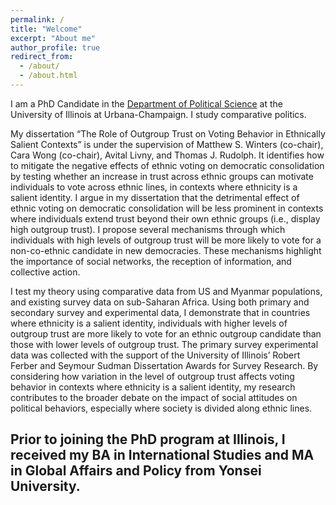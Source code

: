 ```yaml
---
permalink: /
title: "Welcome"
excerpt: "About me"
author_profile: true
redirect_from: 
  - /about/
  - /about.html
---
```


I am a PhD Candidate in the [Department of Political Science](https://pol.illinois.edu) at the University of Illinois at Urbana-Champaign. I study comparative politics. 

My dissertation “The Role of Outgroup Trust on Voting Behavior in Ethnically Salient Contexts” is under the supervision of Matthew S. Winters (co-chair), Cara Wong (co-chair), Avital Livny, and Thomas J. Rudolph. It identifies how to mitigate the negative effects of ethnic voting on democratic consolidation by testing whether an increase in trust across ethnic groups can motivate individuals to vote across ethnic lines, in contexts where ethnicity is a salient identity. I argue in my dissertation that the detrimental effect of ethnic voting on democratic consolidation will be less prominent in contexts where individuals extend trust beyond their own ethnic groups (i.e., display high outgroup trust). I propose several mechanisms through which individuals with high levels of outgroup trust will be more likely to vote for a non-co-ethnic candidate in new democracies. These mechanisms highlight the importance of social networks, the reception of information, and collective action. 

I test my theory using comparative data from US and Myanmar populations, and existing survey data on sub-Saharan Africa. Using both primary and secondary survey and experimental data, I demonstrate that in countries where ethnicity is a salient identity, individuals with higher levels of outgroup trust are more likely to vote for an ethnic outgroup candidate than those with lower levels of outgroup trust. The primary survey experimental data was collected with the support of the University of Illinois’ Robert Ferber and Seymour Sudman Dissertation Awards for Survey Research. By considering how variation in the level of outgroup trust affects voting behavior in contexts where ethnicity is a salient identity, my research contributes to the broader debate on the impact of social attitudes on political behaviors, especially where society is divided along ethnic lines. 

Prior to joining the PhD program at Illinois, I received my BA in International Studies and MA in Global Affairs and Policy from Yonsei University. 
------


